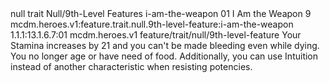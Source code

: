 <ability>
  <metadata>
    <class>null</class>
    <feature_type>trait</feature_type>
    <file_dpath>Null/9th-Level Features</file_dpath>
    <item_id>i-am-the-weapon</item_id>
    <item_index>01</item_index>
    <item_name>I Am the Weapon</item_name>
    <level>9</level>
    <scc>mcdm.heroes.v1:feature.trait.null.9th-level-feature:i-am-the-weapon</scc>
    <scdc>1.1.1:13.1.6.7:01</scdc>
    <source>mcdm.heroes.v1</source>
    <type>feature/trait/null/9th-level-feature</type>
  </metadata>
  <effects>
    <effect type="mundane">Your Stamina increases by 21 and you can&apos;t be made bleeding even while dying. You no longer age or have need of food. Additionally, you can use Intuition instead of another characteristic when resisting potencies.</effect>
  </effects>
</ability>
